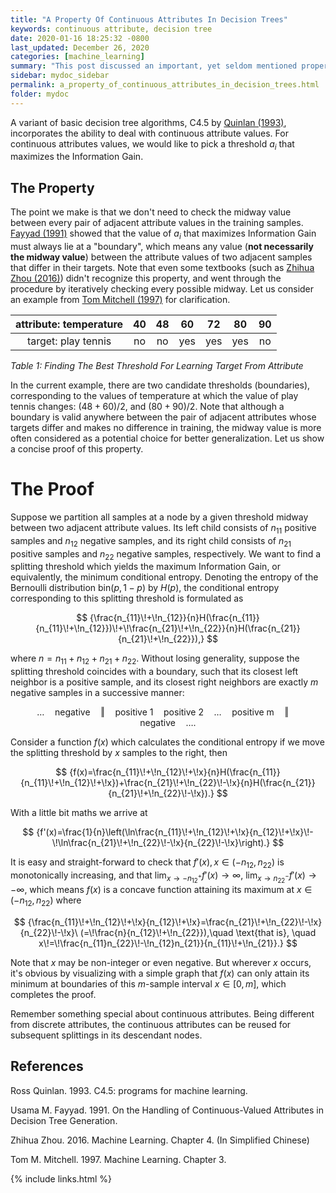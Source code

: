 ```yaml
---
title: "A Property Of Continuous Attributes In Decision Trees"
keywords: continuous attribute, decision tree
date: 2020-01-16 18:25:32 -0800
last_updated: December 26, 2020
categories: [machine_learning]
summary: "This post discussed an important, yet seldom mentioned property of continuous attributes in decision trees."
sidebar: mydoc_sidebar
permalink: a_property_of_continuous_attributes_in_decision_trees.html
folder: mydoc
---
```


A variant of basic decision tree algorithms, C4.5 by [Quinlan (1993)](#references), incorporates the ability to deal
with continuous attribute values. For continuous attributes values, we would like to pick a threshold $a_i$ that
maximizes the Information Gain.

## The Property
The point we make is that we don't need to check the midway value between every pair of adjacent attribute values in the
training samples. [Fayyad (1991)](#references) showed that the value of $a_i$ that maximizes Information Gain must
always lie at a "boundary", which means any value (**not necessarily the midway value**) between the attribute values of
two adjacent samples that differ in their targets. Note that even some textbooks (such as
[Zhihua Zhou (2016)](#references)) didn't recognize this property, and went through the procedure by iteratively
checking every possible midway. Let us consider an example from [Tom Mitchell (1997)](#references) for clarification.

| attribute: temperature | 40 | 48 | 60 | 72 | 80 | 90 |
| :----: | :----: | :----: | :----: | :----: | :----: | :----: |
| target: play tennis | no | no | yes | yes | yes | no|

_Table 1: Finding The Best Threshold For Learning Target From Attribute_

In the current example, there are two candidate thresholds (boundaries), corresponding to the values of temperature at
which the value of play tennis changes: $(48+60)/2$, and $(80+90)/2$. Note that although a boundary is valid anywhere
between the pair of adjacent attributes whose targets differ and makes no difference in training, the midway value is
more often considered as a potential choice for better generalization. Let us show a concise proof of this property.

# The Proof
Suppose we partition all samples at a node by a given threshold midway between two adjacent attribute values. Its left
child consists of $n_{11}$ positive samples and $n_{12}$ negative samples, and its right child consists of $n_{21}$
positive samples and $n_{22}$ negative samples, respectively. We want to find a splitting threshold which yields the
maximum Information Gain, or equivalently, the minimum conditional entropy. Denoting the entropy of the Bernoulli
distribution $\text{bin}(p,1-p)$ by $H(p)$, the conditional entropy corresponding to this splitting threshold is
formulated as

$$
  {\frac{n_{11}\!+\!n_{12}}{n}H(\frac{n_{11}}{n_{11}\!+\!n_{12}})\!+\!\frac{n_{21}\!+\!n_{22}}{n}H(\frac{n_{21}}{n_{21}\!+\!n_{22}}),}
$$

where $n=n_{11}+n_{12}+n_{21}+n_{22}$. Without losing generality, suppose the splitting threshold coincides with a
boundary, such that its closest left neighbor is a positive sample, and its closest right neighbors are exactly $m$
negative samples in a successive manner:

$$
  {\ldots\quad\text{negative}\quad\Vert\quad\text{positive 1}\quad\text{positive 2}\quad\ldots\quad\text{positive m}\quad\Vert\quad\text{negative}\quad\ldots.}
$$

Consider a function $f(x)$ which calculates the conditional entropy if we move the splitting threshold by $x$ samples to
the right, then

$$
  {f(x)=\frac{n_{11}\!+\!n_{12}\!+\!x}{n}H(\frac{n_{11}}{n_{11}\!+\!n_{12}\!+\!x})+\frac{n_{21}\!+\!n_{22}\!-\!x}{n}H(\frac{n_{21}}{n_{21}\!+\!n_{22}\!-\!x}).}
$$

With a little bit maths we arrive at

$$
  {f'(x)=\frac{1}{n}\left(\ln\frac{n_{11}\!+\!n_{12}\!+\!x}{n_{12}\!+\!x}\!-\!\ln\frac{n_{21}\!+\!n_{22}\!-\!x}{n_{22}\!-\!x}\right).}
$$

It is easy and straight-forward to check that $f'(x),x\in(-n_{12},n_{22})$ is monotonically increasing, and that
$\lim_{x\to-n_{12}^+}f'(x)\to\infty$, $\lim_{x\to n_{22}^-}f'(x)\to-\infty$, which means $f(x)$ is a concave function
attaining its maximum at $x\in(-n_{12},n_{22})$ where

$$
  {\frac{n_{11}\!+\!n_{12}\!+\!x}{n_{12}\!+\!x}=\frac{n_{21}\!+\!n_{22}\!-\!x}{n_{22}\!-\!x}\ (=\!\frac{n}{n_{12}\!+\!n_{22}}),\quad \text{that is},
  \quad x\!=\!\frac{n_{11}n_{22}\!-\!n_{12}n_{21}}{n_{11}\!+\!n_{21}}.}
$$

Note that $x$ may be non-integer or even negative. But wherever $x$ occurs, it's obvious by visualizing with a simple
graph that $f(x)$ can only attain its minimum at boundaries of this $m$-sample interval $x\in[0,m]$, which completes the
proof.

Remember something special about continuous attributes. Being different from discrete attributes, the continuous
attributes can be reused for subsequent splittings in its descendant nodes.

## References
Ross Quinlan. 1993. C4.5: programs for machine learning.

Usama M. Fayyad. 1991. On the Handling of Continuous-Valued Attributes in Decision Tree Generation. 

Zhihua Zhou. 2016. Machine Learning. Chapter 4. (In Simplified Chinese)

Tom M. Mitchell. 1997. Machine Learning. Chapter 3.

{% include links.html %}
